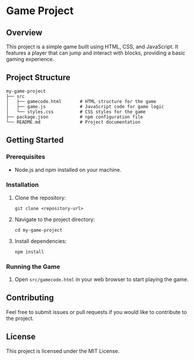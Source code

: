 # Game Project

## Overview
This project is a simple game built using HTML, CSS, and JavaScript. It features a player that can jump and interact with blocks, providing a basic gaming experience.

## Project Structure
```
my-game-project
├── src
│   ├── gamecode.html       # HTML structure for the game
│   ├── game.js             # JavaScript code for game logic
│   └── styles.css          # CSS styles for the game
├── package.json            # npm configuration file
└── README.md               # Project documentation
```

## Getting Started

### Prerequisites
- Node.js and npm installed on your machine.

### Installation
1. Clone the repository:
   ```
   git clone <repository-url>
   ```
2. Navigate to the project directory:
   ```
   cd my-game-project
   ```
3. Install dependencies:
   ```
   npm install
   ```

### Running the Game
1. Open `src/gamecode.html` in your web browser to start playing the game.

## Contributing
Feel free to submit issues or pull requests if you would like to contribute to the project.

## License
This project is licensed under the MIT License.
